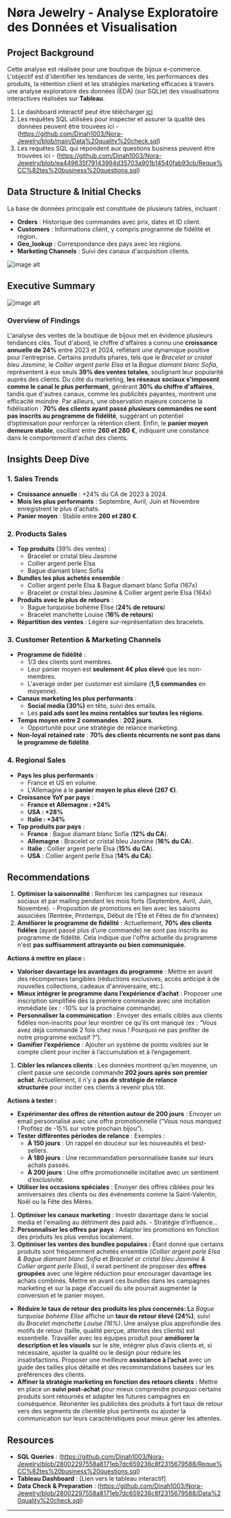 # Nøra Jewelry - Analyse Exploratoire des Données et Visualisation

## **Project Background**

Cette analyse est réalisée pour une boutique de bijoux e-commerce. L'objectif est d'identifier les tendances de vente, les performances des produits, la rétention client et les stratégies marketing efficaces à travers une analyse exploratoire des données (EDA) (sur SQL)et des visualisations interactives réalisées sur **Tableau**.

1. Le dashboard interactif peut être télécharger [ici](https://public.tableau.com/views/NoraJewelryDashboard/Tableaudebord2?:language=fr-FR&:sid=&:redirect=auth&:display_count=n&:origin=viz_share_link)
2. Les requêtes SQL utilisées pour inspecter et assurer la qualité des données peuvent être trouvées ici - (https://github.com/Dinah1003/Nora-Jewelry/blob/main/Data%20quality%20check.sql)
3. Les requêtes SQL qui répondent aux questions business peuvent être trouvées ici - (https://github.com/Dinah1003/Nora-Jewelry/blob/ea449635f79143994d35703a901b14540fab93cb/Reque%CC%82tes%20business%20questions.sql)

## **Data Structure & Initial Checks**

La base de données principale est constituée de plusieurs tables, incluant :

- **Orders** : Historique des commandes avec prix, dates et ID client.
- **Customers** : Informations client, y compris programme de fidélité et région.
- **Geo_lookup** : Correspondance des pays avec les régions.
- **Marketing Channels** : Suivi des canaux d'acquisition clients.

![image alt](https://github.com/Dinah1003/Nora-Jewelry/blob/564c15e263d54633c78bcdf24485d5d8897222b7/Data%20structure.jpg)

## **Executive Summary**

![image alt](https://github.com/Dinah1003/Nora-Jewelry/blob/7c9c125fab56f6a0c207e71bcf2fdd472d12f414/Dashboard.jpg)

### **Overview of Findings**

L'analyse des ventes de la boutique de bijoux met en évidence plusieurs tendances clés. Tout d'abord, le chiffre d'affaires a connu une **croissance annuelle de 24%** entre 2023 et 2024, reflétant une dynamique positive pour l'entreprise. Certains produits phares, tels que le *Bracelet or cristal bleu Jasmine*, le *Collier argent perle Elsa* et la *Bague diamant blanc Sofia*, représentent à eux seuls **39% des ventes totales**, soulignant leur popularité auprès des clients. Du côté du marketing, **les réseaux sociaux s'imposent comme le canal le plus performant**, générant **30% du chiffre d'affaires**, tandis que d'autres canaux, comme les publicités payantes, montrent une efficacité moindre. Par ailleurs, une observation majeure concerne la fidélisation : **70% des clients ayant passé plusieurs commandes ne sont pas inscrits au programme de fidélité**, suggérant un potentiel d’optimisation pour renforcer la rétention client. Enfin, le **panier moyen demeure stable**, oscillant entre **260 et 280 €**, indiquant une constance dans le comportement d'achat des clients.

## **Insights Deep Dive**

### **1. Sales Trends**

- **Croissance annuelle** : +24% du CA de 2023 à 2024.
- **Mois les plus performants** : Septembre, Avril, Juin et Novembre enregistrent le plus d'achats.
- **Panier moyen** : Stable entre **260 et 280 €**.

### **2. Products Sales**

- **Top produits** (39% des ventes) :
    - Bracelet or cristal bleu Jasmine
    - Collier argent perle Elsa
    - Bague diamant blanc Sofia
- **Bundles les plus achetés ensemble** :
    - Collier argent perle Elsa & Bague diamant blanc Sofia (167x)
    - Bracelet or cristal bleu Jasmine & Collier argent perle Elsa (164x)
- **Produits avec le plus de retours** :
    - Bague turquoise bohème Elise (**24% de retours**)
    - Bracelet manchette Louise (**16% de retours**)
- **Répartition des ventes** : Légère sur-représentation des bracelets.

### **3. Customer Retention & Marketing Channels**

- **Programme de fidélité** :
    - 1/3 des clients sont membres.
    - Leur panier moyen est **seulement 4€ plus élevé** que les non-membres.
    - L'average order per customer est similaire (**1,5 commandes** en moyenne).
- **Canaux marketing les plus performants** :
    - **Social media (30%)** en tête, suivi des emails.
    - Les **paid ads sont les moins rentables sur toutes les régions**.
- **Temps moyen entre 2 commandes** : **202 jours**.
    - Opportunité pour une stratégie de relance marketing.
- **Non-loyal retained rate** : **70% des clients récurrents ne sont pas dans le programme de fidélité**.

### **4. Regional Sales**

- **Pays les plus performants** :
    - France et US en volume.
    - L'Allemagne a le **panier moyen le plus élevé (267 €)**.
- **Croissance YoY par pays** :
    - **France et Allemagne : +24%**
    - **USA : +28%**
    - **Italie : +34%**
- **Top produits par pays** :
    - **France** : Bague diamant blanc Sofia (**12% du CA**).
    - **Allemagne** : Bracelet or cristal bleu Jasmine (**16% du CA**).
    - **Italie** : Collier argent perle Elsa (**15% du CA**).
    - **USA** : Collier argent perle Elsa (**14% du CA**).

## **Recommendations**

1. **Optimiser la saisonnalité** : Renforcer les campagnes sur réseaux sociaux et par mailing pendant les mois forts (Septembre, Avril, Juin, Novembre). - Proposition de promotions en lien avec les saisons associées (Rentrée, Printemps, Début de l’Été et Fêtes de fin d’années)
2. **Améliorer le programme de fidélité** : Actuellement, **70% des clients fidèles** (ayant passé plus d’une commande) ne sont pas inscrits au programme de fidélité. Cela indique que l'offre actuelle du programme n'est **pas suffisamment attrayante ou bien communiquée**.

**Actions à mettre en place :**

- **Valoriser davantage les avantages du programme** : Mettre en avant des récompenses tangibles (réductions exclusives, accès anticipé à de nouvelles collections, cadeaux d'anniversaire, etc.).
- **Mieux intégrer le programme dans l’expérience d’achat** : Proposer une inscription simplifiée dès la première commande avec une incitation immédiate (ex : -10% sur la prochaine commande).
- **Personnaliser la communication** : Envoyer des emails ciblés aux clients fidèles non-inscrits pour leur montrer ce qu’ils ont manqué (ex : “Vous avez déjà commandé 2 fois chez nous ! Pourquoi ne pas profiter de notre programme exclusif ?”).
- **Gamifier l’expérience** : Ajouter un système de points visibles sur le compte client pour inciter à l’accumulation et à l’engagement.
1. **Cibler les relances clients** : Les données montrent qu’en moyenne, un client passe une seconde commande **202 jours après son premier achat**. Actuellement, il n’y a **pas de stratégie de relance structurée** pour inciter ces clients à revenir plus tôt.

**Actions à tester :**

- **Expérimenter des offres de rétention autour de 200 jours** : Envoyer un email personnalisé avec une offre promotionnelle (“Vous nous manquez ! Profitez de -15% sur votre prochain bijou”).
- **Tester différentes périodes de relance** : Exemples :
    - **À 150 jours** : Un rappel en douceur sur les nouveautés et best-sellers.
    - **À 180 jours** : Une recommandation personnalisée basée sur leurs achats passés.
    - **À 200 jours** : Une offre promotionnelle incitative avec un sentiment d’exclusivité.
- **Utiliser les occasions spéciales** : Envoyer des offres ciblées pour les anniversaires des clients ou des événements comme la Saint-Valentin, Noël ou la Fête des Mères.
1. **Optimiser les canaux marketing** : Investir davantage dans le social media et l'emailing au détriment des paid ads. - Stratégie d’influence…
2. **Personnaliser les offres par pays** : Adapter les promotions en fonction des produits les plus vendus localement.
3. **Optimiser les ventes des bundles populaires :** Étant donné que certains produits sont fréquemment achetés ensemble (*Collier argent perle Elsa & Bague diamant blanc Sofia* et *Bracelet or cristal bleu Jasmine & Collier argent perle Elsa*), il serait pertinent de proposer des **offres groupées** avec une légère réduction pour encourager davantage les achats combinés. Mettre en avant ces bundles dans les campagnes marketing et sur la page d’accueil du site pourrait augmenter la conversion et le panier moyen.
- **Réduire le taux de retour des produits les plus concernés: L**a *Bague turquoise bohème Elise* affiche un **taux de retour élevé (24%)**, suivi du *Bracelet manchette Louise (16%)*. Une analyse plus approfondie des motifs de retour (taille, qualité perçue, attentes des clients) est essentielle. Travailler avec les équipes produit pour **améliorer la description et les visuels** sur le site, intégrer plus d’avis clients et, si nécessaire, ajuster la qualité ou le design pour réduire les insatisfactions. Proposer une meilleure **assistance à l’achat** avec un guide des tailles plus détaillé et des recommandations basées sur les préférences des clients.
- **Affiner la stratégie marketing en fonction des retours clients :** Mettre en place un **suivi post-achat** pour mieux comprendre pourquoi certains produits sont retournés et adapter les futures campagnes en conséquence. Réorienter les publicités des produits à fort taux de retour vers des segments de clientèle plus pertinents ou ajuster la communication sur leurs caractéristiques pour mieux gérer les attentes.

## **Resources**

- **SQL Queries** : (https://github.com/Dinah1003/Nora-Jewelry/blob/28002297558a8171eb7dc659236c8f2315679588/Reque%CC%82tes%20business%20questions.sql)
- **Tableau Dashboard** : [Lien vers le tableau interactif]
- **Data Check & Preparation** : (https://github.com/Dinah1003/Nora-Jewelry/blob/28002297558a8171eb7dc659236c8f2315679588/Data%20quality%20check.sql)

---

